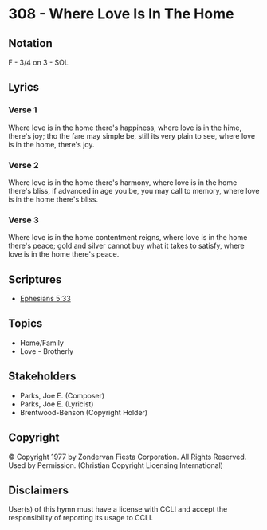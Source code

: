 # 308 - Where Love Is In The Home

## Notation

F - 3/4 on 3 - SOL

## Lyrics

### Verse 1

Where love is in the home there's happiness, where love is in the hime, there's joy; tho the fare may simple be, still its very plain to see, where love is in the home, there's joy.

### Verse 2

Where love is in the home there's harmony, where love is in the home there's bliss, if advanced in age you be, you may call to memory, where love is in the home there's bliss.

### Verse 3

Where love is in the home contentment reigns, where love is in the home there's peace; gold and silver cannot buy what it takes to satisfy, where love is in the home there's peace.


## Scriptures

- [Ephesians 5:33](https://www.biblegateway.com/passage/?search=Ephesians%205%3A33)

## Topics

- Home/Family
- Love - Brotherly

## Stakeholders

- Parks, Joe E. (Composer)
- Parks, Joe E. (Lyricist)
- Brentwood-Benson (Copyright Holder)

## Copyright

© Copyright 1977 by Zondervan Fiesta Corporation. All Rights Reserved. Used by Permission.
(Christian Copyright Licensing International)

## Disclaimers

User(s) of this hymn must have a license with CCLI and accept the responsibility of reporting its usage to CCLI.


